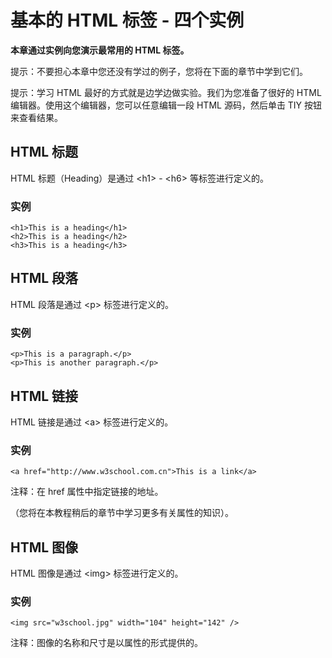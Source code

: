 
# 基本的 HTML 标签 - 四个实例




**本章通过实例向您演示最常用的 HTML 标签。**

提示：不要担心本章中您还没有学过的例子，您将在下面的章节中学到它们。

提示：学习 HTML 最好的方式就是边学边做实验。我们为您准备了很好的 HTML 编辑器。使用这个编辑器，您可以任意编辑一段 HTML 源码，然后单击 TIY 按钮来查看结果。

## HTML 标题

HTML 标题（Heading）是通过 &lt;h1&gt; - &lt;h6&gt; 等标签进行定义的。

### 实例

```
<h1>This is a heading</h1>
<h2>This is a heading</h2>
<h3>This is a heading</h3>

```



## HTML 段落

HTML 段落是通过 &lt;p&gt; 标签进行定义的。

### 实例

```
<p>This is a paragraph.</p>
<p>This is another paragraph.</p>

```



## HTML 链接

HTML 链接是通过 &lt;a&gt; 标签进行定义的。

### 实例

```
<a href="http://www.w3school.com.cn">This is a link</a>
```



注释：在 href 属性中指定链接的地址。

（您将在本教程稍后的章节中学习更多有关属性的知识）。

## HTML 图像

HTML 图像是通过 &lt;img&gt; 标签进行定义的。

### 实例

```
<img src="w3school.jpg" width="104" height="142" />
```



注释：图像的名称和尺寸是以属性的形式提供的。
